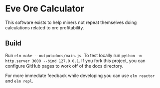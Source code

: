 # Eve Ore Calculator

This software exists to help miners not repeat themselves doing calculations related to ore profitability.

## Build

Run `elm make --output=docs/main.js`. To test locally run `python -m http.server 3000 --bind 127.0.0.1`.
If you fork this project, you can configure GitHub pages to work off of the docs directory.

For more immediate feedback while developing you can use `elm reactor` and `elm repl`.
